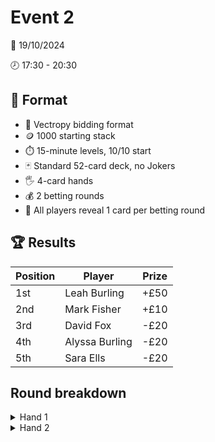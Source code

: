 # Event 2

:calendar: 19/10/2024

:clock8: 17:30 - 20:30

## :page_with_curl: Format

- :speech_balloon: Vectropy bidding format
- :coin: 1000 starting stack
- :stopwatch: 15-minute levels, 10/10 start
- :black_joker: Standard 52-card deck, no Jokers
- :raised_hand_with_fingers_splayed: 4-card hands
- :moneybag: 2 betting rounds
- :eyes: All players reveal 1 card per betting round

## :trophy: Results

| Position | Player         | Prize |
|----------|----------------|-------|
| 1st      | Leah Burling   | +£50  |
| 2nd      | Mark Fisher    | +£10  |
| 3rd      | David Fox      | -£20  |
| 4th      | Alyssa Burling | -£20  |
| 5th      | Sara Ells      | -£20  |

## Round breakdown

<details>
<summary>Hand 1</summary>

### Bids

| Player | Stack | Hand        | Bid 1 | Bid 2     |
|--------|-------|-------------|-------|-----------|
| David  | 1000  | 3♦ 6♣ 3♣ K♣ | 4000  | 5262      |
| Sara   | 1000  | 9♥ K♥ Q♣ 5♣ | 4111  | 6272      |
| Mark   | 1000  | 2♦ 8♣ K♦ Q♠ | 4222  | 6372      |
| Alyssa | 1000  | 7♠ 4♦ 2♥ 4♥ | 4232  | Challenge |
| Leah   | 1000  | 4♣ T♥ Q♥ 8♥ | 4262  |           |

### Betting

:speech_balloon: Bid is **6372**

First reveal shows **1211**
- :shield: Mark: 10
- :crossed_swords: Alyssa: 10
- (:shield:) Leah: **raise** to 100
- ❌ David: **fold**
- (:shield:) Sara: **call** 100
- ❌ Mark: **fold**
- :crossed_swords: Alyssa: **call** 90 

Second reveal shows **3331**
- :crossed_swords: Alyssa: **check**
- (:shield:) Leah: **bet** 100
- (:shield:) Sara: **call** 100
- :crossed_swords: Alyssa: **call** 100

### Results 

**6372** < **7472**, team :shield: wins

- Sara :heavy_plus_sign:105
- Leah :heavy_plus_sign:105
- Alyssa :small_red_triangle_down:200
- Mark :small_red_triangle_down:10

</details>


<details>
<summary>Hand 2</summary>

### Bids

| Player | Stack | Hand        | Bid 1 | Bid 2     |
|--------|-------|-------------|-------|-----------|
| Sara   | 1105  | 8♣ Q♥ 7♥ 5♥ | 1131  | 4353      |
| Mark   | 990   | 2♠ 4♥ A♦ 9♠ | 2231  | 4354      |
| Alyssa | 800   | 3♥ 4♣ 4♦ K♦ | 3331  | 4454      |
| Leah   | 1105  | 5♣ 7♦ 5♠ J♥ | 3333  | 5454      |
| David  | 1000  | 7♠ 6♦ 3♣ T♣ | 4343  | Challenge |

### Betting

:speech_balloon: Bid is **5454**

First reveal shows **2012**
- :shield: Leah: 20
- :crossed_swords: David: 20
- ❌ Sara: **fold**
- (:shield:) Mark: **raise** to 80
- ❌ Alyssa: **fold**
- :shield: Leah: **call** 60
- :crossed_swords: David: **call** 60

Second reveal shows **3232**
- :shield: Leah: **check**
- :crossed_swords: David: **check**
- (:shield:) Mark: **check**

### Results

**5454** < **6675**, team :shield: wins

- Mark :heavy_plus_sign:40
- Leah :heavy_plus_sign:40
- David :small_red_triangle_down:80

</details>